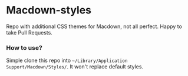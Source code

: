 # Macdown-styles
Repo with additional CSS themes for Macdown, not all perfect. Happy to take Pull Requests.

### How to use?
Simple clone this repo into `~/Library/Application Support/Macdown/Styles/`. It won't replace default styles.
